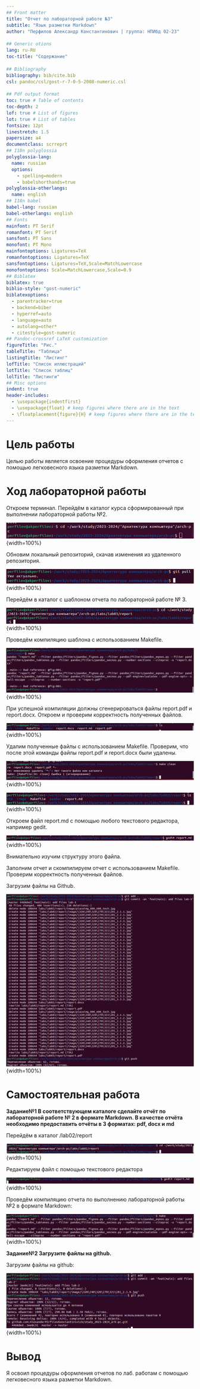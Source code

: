 ```yaml
---
## Front matter
title: "Отчет по лабораторной работе №3"
subtitle: "Язык разметки Markdown"
author: "Перфилов Александр Константинович | группа: НПИбд 02-23"

## Generic otions
lang: ru-RU
toc-title: "Содержание"

## Bibliography
bibliography: bib/cite.bib
csl: pandoc/csl/gost-r-7-0-5-2008-numeric.csl

## Pdf output format
toc: true # Table of contents
toc-depth: 2
lof: true # List of figures
lot: true # List of tables
fontsize: 12pt
linestretch: 1.5
papersize: a4
documentclass: scrreprt
## I18n polyglossia
polyglossia-lang:
  name: russian
  options:
	- spelling=modern
	- babelshorthands=true
polyglossia-otherlangs:
  name: english
## I18n babel
babel-lang: russian
babel-otherlangs: english
## Fonts
mainfont: PT Serif
romanfont: PT Serif
sansfont: PT Sans
monofont: PT Mono
mainfontoptions: Ligatures=TeX
romanfontoptions: Ligatures=TeX
sansfontoptions: Ligatures=TeX,Scale=MatchLowercase
monofontoptions: Scale=MatchLowercase,Scale=0.9
## Biblatex
biblatex: true
biblio-style: "gost-numeric"
biblatexoptions:
  - parentracker=true
  - backend=biber
  - hyperref=auto
  - language=auto
  - autolang=other*
  - citestyle=gost-numeric
## Pandoc-crossref LaTeX customization
figureTitle: "Рис."
tableTitle: "Таблица"
listingTitle: "Листинг"
lofTitle: "Список иллюстраций"
lotTitle: "Список таблиц"
lolTitle: "Листинги"
## Misc options
indent: true
header-includes:
  - \usepackage{indentfirst}
  - \usepackage{float} # keep figures where there are in the text
  - \floatplacement{figure}{H} # keep figures where there are in the text
---
```



# Цель работы

Целью работы является освоение процедуры оформления отчетов с помощью легковесного языка разметки Markdown.


# Ход лабораторной работы

Откроем терминал. Перейдём в каталог курса сформированный при выполнении лабораторной работы №2.

![Рис 2.1.1: Переход в каталог arch-pc](image/Рис_2.1.1.jpg){width=100%}
 
Обновим локальный репозиторий, скачав изменения из удаленного репозитория.

![Рис 2.1.2: Обновление локального репозитория](image/Рис_2.1.2.jpg){width=100%}

Перейдём в каталог с шаблоном отчета по лабораторной работе № 3.

![Рис 2.1.3: Переход в каталог лаб. работы №3](image/Рис_2.1.3.jpg){width=100%}

Проведём компиляцию шаблона с использованием Makefile.

![Рис 2.1.4: Компиляция шаблона](image/Рис_2.1.4.jpg){width=100%}

При успешной компиляции должны сгенерироваться файлы report.pdf и report.docx.
Откроем и проверим корректность полученных файлов.

![Рис 2.1.5: Проверка](image/Рис_2.1.5.jpg){width=100%}

Удалим полученные файлы с использованием Makefile. Проверим, что после этой команды файлы report.pdf и report.docx были удалены.

![Рис 2.1.6: Удаление файлов](image/Рис_2.1.6.jpg){width=100%}

![Рис 2.1.7: Проверка](image/Рис_2.1.7.jpg){width=100%}

Откроем файл report.md c помощью любого текстового редактора, например gedit.

![Рис 2.1.8: Демонстрация ввода gedit repor.md для редактирования файла](image/Рис_2.1.8.jpg){width=100%}

Внимательно изучим структуру этого файла.

Заполним отчет и скомпилируем отчет с использованием Makefile. Проверим корректность полученных файлов.

Загрузим файлы на Github.

![Рис 2.1.9: Загрузка файлов на github](image/Рис_2.1.9.jpg){width=100%}


# Самостоятельная работа

**Задание№1 В соответствующем каталоге сделайте отчёт по лабораторной работе № 2 в формате Markdown. В качестве отчёта необходимо предоставить отчёты в 3 форматах: pdf, docx и md**

Перейдём в каталог /lab02/report

![Рис 3.1.1: Переход в каталог лаб. работы №2](image/Рис_3.1.1.jpg){width=100%}

Редактируем файл с помощью текстового редактора

![Рис 3.1.2: Ввод gedit repor.md для редактирования файла](image/Рис_3.1.2.jpg){width=100%}

Проведём компиляцию отчета по выполнению лабораторной работы №2 в формате Markdown:

![Рис 3.1.3: Создание отчета по лаб. работе №2 с помощью make](image/Рис_3.1.3.jpg){width=100%}


**Задание№2 Загрузите файлы на github.**

Загрузим файлы на github:

![Рис 3.2.1: Демонстрация загрузки файлов на github](image/Рис_3.2.1.jpg){width=100%}


# Вывод

Я освоил процедуры оформления отчетов по лаб. работам с помощью легковесного языка разметки Markdown.

